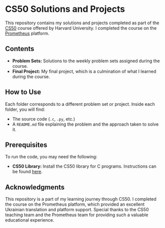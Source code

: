 # CS50 Solutions and Projects

This repository contains my solutions and projects completed as part of the [CS50](https://cs50.harvard.edu/) course offered by Harvard University. I completed the course on the [Prometheus](https://prometheus.org.ua/) platform.

## Contents

- **Problem Sets:** Solutions to the weekly problem sets assigned during the course.
- **Final Project:** My final project, which is a culmination of what I learned during the course.

## How to Use

Each folder corresponds to a different problem set or project. Inside each folder, you will find:

- The source code (`.c`, `.py`, etc.)
- A `README.md` file explaining the problem and the approach taken to solve it.

## Prerequisites

To run the code, you may need the following:

- **CS50 Library:** Install the CS50 library for C programs. Instructions can be found [here](https://cs50.readthedocs.io/libraries/cs50/c/).

## Acknowledgments

This repository is a part of my learning journey through CS50. I completed the course on the Prometheus platform, which provided an excellent Ukrainian translation and platform support. Special thanks to the CS50 teaching team and the Prometheus team for providing such a valuable educational experience.